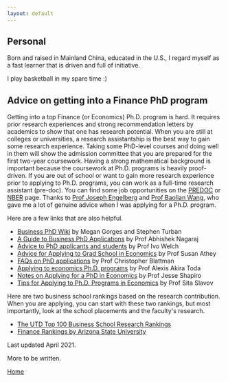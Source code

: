 ```yaml
---
layout: default
---
```


## Personal

Born and raised in Mainland China, educated in the U.S., I regard myself as a fast learner that is driven and full of initiative. 

I play basketball in my spare time :)

## Advice on getting into a Finance PhD program

Getting into a top Finance (or Economics) Ph.D. program is hard. It requires prior research experiences and strong recommendation letters by academics to show that one has research potential. When you are still at colleges or universities, a research assistantship is the best way to gain some research experience. Taking some PhD-level courses and doing well in them will show the admission committee that you are prepared for the first two-year coursework. Having a strong mathematical background is important because the coursework at Ph.D. programs is heavily proof-driven. If you are out of school or want to gain more research experience prior to applying to Ph.D. programs, you can work as a full-time research assistant (pre-doc). You can find some job opportunities on the <a href="https://predoc.org/opportunities" target="_black">PREDOC</a> or <a href="https://www.nber.org/career-resources/research-assistant-positions-not-nber" target="_black">NBER</a> page. Thanks to <a href="https://rady.ucsd.edu/faculty/directory/engelberg/pub/portfolios/index.htm" target="_blank">Prof Joseph Engelberg</a> and <a href="https://www.wangbaolian.com/" target="_blank">Prof Baolian Wang</a>, who gave me a lot of genuine advice when I was applying for a Ph.D. program. 

Here are a few links that are also helpful.

*   <a href="http://www.businessphdwiki.com/" target="_black">Business PhD Wiki</a> by Megan Gorges and Stephen Turban
*   <a href="https://abhishekn.com/files/phdguide.pdf" target="_black">A Guide to Business PhD Applications</a> by Prof Abhishek Nagaraj
*   <a href="https://www.ivo-welch.info/teaching/advicephd.html" target="_black">Advice to PhD applicants and students</a> by Prof Ivo Welch
*   <a href="https://athey.people.stanford.edu/professional-advice" target="_black">Advice for Applying to Grad School in Economics</a> by Prof Susan Athey
*   <a href="https://chrisblattman.com/about/contact/gradschool/" target="_black">FAQs on PhD applications</a> by Prof Christopher Blattman
*   <a href="https://alexisakira.github.io/misc/apply-econphd" target="_black">Applying to economics Ph.D. programs</a> by Prof Alexis Akira Toda
*   <a href="https://www.brown.edu/Research/Shapiro/pdfs/phdnotes.pdf" target="_black">Notes on Applying for a PhD in Economics</a> by Prof Jesse Shapiro
*   <a href="http://www.sitaslavov.com/home/advice" target="_black">Tips for Applying to Ph.D. Programs in Economics</a> by Prof Sita Slavov

Here are two business school rankings based on the research contribution. When you are applying, you can start with these two rankings, but most importantly, look at the school placements and the faculty's research.

*   <a href="https://jindal.utdallas.edu/the-utd-top-100-business-school-research-rankings/" target="_black">The UTD Top 100 Business School Research Rankings</a>
*   <a href="http://apps.wpcarey.asu.edu/fin-rankings/rankings/results.cfm" target="_black">Finance Rankings by Arizona State University</a>

Last updated April 2021.

More to be written.

[Home](./)
